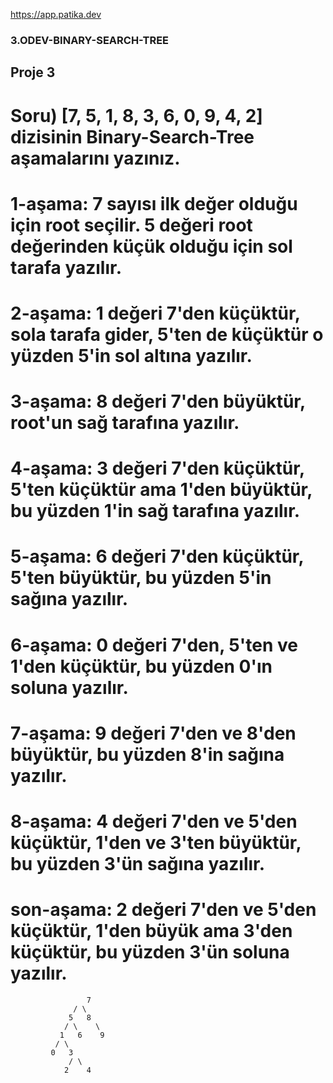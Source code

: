 https://app.patika.dev
### 3.ODEV-BINARY-SEARCH-TREE
 
## Proje 3
# Soru) [7, 5, 1, 8, 3, 6, 0, 9, 4, 2] dizisinin Binary-Search-Tree aşamalarını yazınız.

  # 1-aşama: 7 sayısı ilk değer olduğu için root seçilir. 5 değeri root değerinden küçük olduğu için sol tarafa yazılır.
  # 2-aşama: 1 değeri 7'den küçüktür, sola tarafa gider, 5'ten de küçüktür o yüzden 5'in sol altına yazılır.
  # 3-aşama: 8 değeri 7'den büyüktür, root'un sağ tarafına yazılır.
  # 4-aşama: 3 değeri 7'den küçüktür, 5'ten küçüktür ama 1'den büyüktür, bu yüzden 1'in sağ tarafına yazılır.
  # 5-aşama: 6 değeri 7'den küçüktür, 5'ten büyüktür, bu yüzden 5'in sağına yazılır.
  #  6-aşama: 0 değeri 7'den, 5'ten ve 1'den küçüktür, bu yüzden 0'ın soluna yazılır.
  # 7-aşama: 9 değeri 7'den ve 8'den büyüktür, bu yüzden 8'in sağına yazılır.
  # 8-aşama: 4 değeri 7'den ve 5'den küçüktür, 1'den ve 3'ten büyüktür, bu yüzden 3'ün sağına yazılır.
  #  son-aşama: 2 değeri 7'den ve 5'den küçüktür, 1'den büyük ama 3'den küçüktür, bu yüzden 3'ün soluna yazılır.

                     7
                  / \
                 5   8
                / \    \
               1   6    9
              / \
             0   3
                 / \
                2    4

